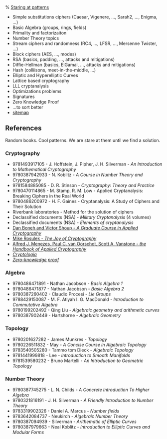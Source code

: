 % <a href="/">Staring at patterns</a>

- Simple substitutions ciphers (Caesar, Vigenere, ..., Sarah2, ..., Enigma, ...)
- Basic Algebra (groups, rings, fields)
- Primality and factorizaiton
- Number Theory topics
- Stream ciphers and randomness (RC4, ..., LFSR, ..., Mersenne Twister, ...)
- Block ciphers (AES, ..., modes)
- RSA (basics, padding, ..., attacks and mitigations)
- Diffie-Hellman (basics, ElGamal, ..., attacks and mitigations)
- Hash (colliisons, meet-in-the-middle, ...)
- Elliptic and Hyperelliptic Curves
- Lattice based cryptography
- LLL cryptanalysis
- Optimizations problems
- Signatures
- Zero Knowledge Proof
- ...to sort better
- [sitemap](/sitemap.html)

## References

Random books. Cool patterns. We are stare at them until we find a solution.

### Cryptography
- 9781493917105 - J. Hoffstein, J. Pipher, J. H. Silverman - _An Introduction to Mathematical Cryptography_
- 9780387942933 - N. Koblitz - _A Course in Number Theory and Cryptography_
- 9781584885085 - D. R. Stinson - _Cryptography: Theory and Practice_
- 9780470114865 - M. Stamp, R. M. Low - Applied Cryptanalysis: Breaking Ciphers in the Real World
- 9780486200972 - H. F. Gaines - Cryptanalysis: A Study of Ciphers and Their Solution
- Riverbank laboratories - Method for the solution of ciphers
- Declassified documents (NSA) - _Military Cryptanalysis_ (4 volumes)
- Declassified documents (NSA) - _Elements of cryptanalysis_
- [Dan Boneh and Victor Shoup - _A Graduate Course in Applied Cryptography_](https://toc.cryptobook.us/)
- [Mike Rosulek - _The Joy of Cryptography_](http://web.engr.oregonstate.edu/~rosulekm/crypto/)
- [Alfred J. Menezes, Paul C. van Oorschot, Scott A. Vanstone - _the Handbook of Applied Cryptography_](http://cacr.uwaterloo.ca/hac/)
- [_Cryptologia_](http://ftp.math.utah.edu/pub/tex/bib/toc/cryptologia.html)
- [_Zero-knowledge proof_](https://zpk.science)

### Algebra
- 9780486471891 - Nathan Jacobson - _Basic Algebra 1_
- 9780486471877 - Nathan Jacobson - _Basic Algebra 2_
- 9780387260402 - Claudio Procesi - _Lie Groups_
- 9788429150087 - M. F. Atiyah I. G. MacDonald - _Introduction to Commutative Algebra_
- 9780199202492 - Qing Liu - _Algebraic geometry and arithmetic curves_
- 9780387902449 - Hartshorne - _Algebraic Geometry_


### Topology
- 9780201627282 - James Munkres - _Topology_
- 9780226511832 - May - _A Concise Course in Algebraic Topology_
- 9783540505280 - Tammo tom Dieck - _Algebraic Topology_
- 9781441999818 - Lee - _Introduction to Smooth Manifolds_
- 9781539580232 - Bruno Martelli - _An Introduction to Geometric Topology_

### Number Theory
- 9780387745275 - L. N. Childs - _A Concrete Introduction To Higher Algebra_
- 9780321816191 - J. H. Silverman - _A Friendly Introduction to Number Theory_
- 9783319902326 - Daniel A. Marcus - _Number fields_
- 9783642084737 - Neukirch - _Algebraic Number Theory_
- 9780387094939 - Silverman - _Arithematic of Elliptic Curves_
- 9780387979663 - Neal Koblitz - _Introduction to Elliptic Curves and Modular Forms_


